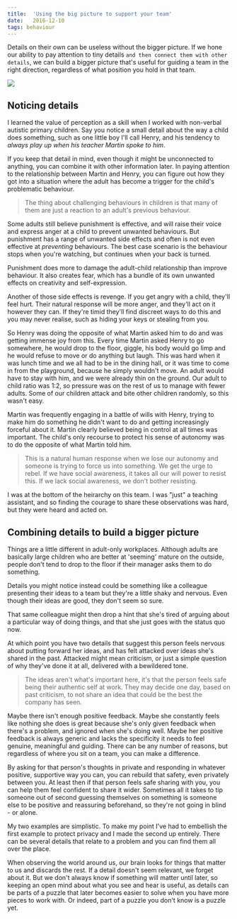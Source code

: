 ```yaml
---
title:  'Using the big picture to support your team'
date:   2016-12-10
tags: behaviour
---
```


Details on their own can be useless without the bigger picture. If we hone our ability to pay attention to tiny details `and then connect them with other details`, we can build a bigger picture that's useful for guiding a team in the right direction, regardless of what position you hold in that team.

<a href="http://blog.mindjet.com/2012/05/communication-breakdown-left-brain-vs-right-brain/" target="_blank">
  <img src="/img/brain-map.jpg" class="o-post__image--full-width"/>
</a>

## Noticing details

I learned the value of perception as a skill when I worked with non-verbal autistic primary children. Say you notice a small detail about the way a child does something, such as one little boy I'll call Henry, and his tendency to _always play up when his teacher Martin spoke to him_.

If you keep that detail in mind, even though it might be unconnected to anything, you can combine it with other information later. In paying attention to the relationship between Martin and Henry, you can figure out how they got into a situation where the adult has become a trigger for the child's problematic behaviour.

> The thing about challenging behaviours in children is that many of them are just a reaction to an adult's previous behaviour.

Some adults still believe punishment is effective, and will raise their voice and express anger at a child to prevent unwanted behaviours. But punishment has a range of unwanted side effects and often is not even effective at _preventing_ behaviours. The best case scenario is the behaviour stops when you're watching, but continues when your back is turned.

Punishment does more to damage the adult-child relationship than improve behaviour. It also creates fear, which has a bundle of its own unwanted effects on creativity and self-expression.

Another of those side effects is revenge. If you get angry with a child, they'll feel hurt. Their natural response will be more anger, and they'll act on it however they can. If they're timid they'll find discreet ways to do this and you may never realise, such as hiding your keys or stealing from you.

So Henry was doing the opposite of what Martin asked him to do and was getting immense joy from this. Every time Martin asked Henry to go somewhere, he would drop to the floor, giggle, his body would go limp and he would refuse to move or do anything but laugh. This was hard when it was lunch time and we all had to be in the dining hall, or it was time to come in from the playground, because he simply wouldn't move. An adult would have to stay with him, and we were already thin on the ground. Our adult to child ratio was 1:2, so pressure was on the rest of us to manage with fewer adults. Some of our children attack and bite other children randomly, so this wasn't easy.

Martin was frequently engaging in a battle of wills with Henry, trying to make him do something he didn't want to do and getting increasingly forceful about it. Martin clearly believed being in control at all times was important. The child's only recourse to protect his sense of autonomy was to do the opposite of what Martin told him.

> This is a natural human response when we lose our autonomy and someone is trying to force us into something. We get the urge to rebel. If we have social awareness, it takes all our will power to resist this. If we lack social awareness, we don't bother resisting.

I was at the bottom of the heirarchy on this team. I was "just" a teaching assistant, and so finding the courage to share these observations was hard, but they were heard and acted on.

## Combining details to build a bigger picture

Things are a little different in adult-only workplaces. Although adults are basically large children who are better at 'seeming' mature on the outside, people don't tend to drop to the floor if their manager asks them to do something.

Details you might notice instead could be something like a colleague presenting their ideas to a team but they're a little shaky and nervous. Even though their ideas are good, they don't seem so sure.

That same colleague might then drop a hint that she's tired of arguing about a particular way of doing things, and that she just goes with the status quo now.

At which point you have two details that suggest this person feels nervous about putting forward her ideas, and has felt attacked over ideas she's shared in the past. Attacked might mean criticism, or just a simple question of why they've done it at all, delivered with a bewildered tone.

> The ideas aren't what's important here, it's that the person feels safe being their authentic self at work. They may decide one day, based on past criticism, to not share an idea that could be the best the company has seen.

Maybe there isn't enough positive feedback. Maybe she constantly feels like nothing she does is great because she's only given feedback when there's a problem, and ignored when she's doing well. Maybe her positive feedback is always generic and lacks the specificity it needs to feel genuine, meaningful and guiding. There can be any number of reasons, but regardless of where you sit on a team, you can make a difference.

By asking for that person's thoughts in private and responding in whatever positive, supportive way you can, you can rebuild that safety, even privately between you. At least then if that person feels safe sharing with you, you can help them feel confident to share it wider. Sometimes all it takes to tip someone out of second guessing themselves on something is someone else to be positive and reassuring beforehand, so they're not going in blind - or alone.

My two examples are simplistic. To make my point I've had to embellish the first example to protect privacy and I made the second up entirely. There can be several details that relate to a problem and you can find them all over the place.

When observing the world around us, our brain looks for things that matter to us and discards the rest. If a detail doesn't seem relevant, we forget about it. But we don't always know if something will matter until later, so keeping an open mind about what you see and hear is useful, as details can be parts of a puzzle that later becomes easier to solve when you have more pieces to work with. Or indeed, part of a puzzle you don't know is a puzzle yet.

<head>
  <meta name="twitter:card" content="summary_large_image">
  <meta name="twitter:site" content="@svpersteve">
  <meta name="twitter:title" content="Using the big picture to support your team">
  <meta name="twitter:description" content="Details on their own are often useless without the bigger picture. If we hone our ability to pay attention to tiny details and then connect them with other details, we can build a bigger picture that’s useful for guiding a team in the right direction.">
  <meta name="twitter:image" content="http://stevebrewer.uk/img/brain-map.jpg">

  <meta property="og:url" content="http://stevebrewer.uk/" />
  <meta property="og:type" content="article" />
  <meta property="og:title" content="Using the big picture to support your team" />
  <meta property="og:description" content="Details on their own are often useless without the bigger picture. If we hone our ability to pay attention to tiny details and then connect them with other details, we can build a bigger picture that’s useful for guiding a team in the right direction." />
  <meta property="og:image" content="http://stevebrewer.uk/img/brain-map.jpg" />
</head>
